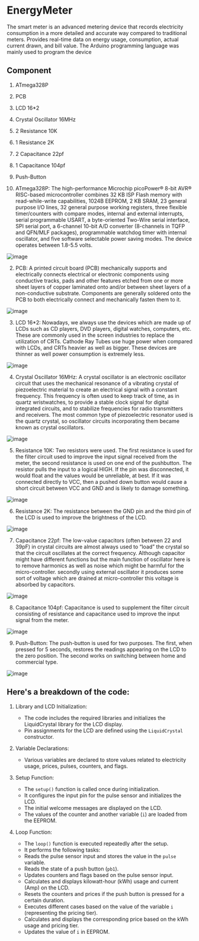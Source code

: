 # EnergyMeter
The smart meter is an advanced metering device that records electricity consumption in a more detailed and accurate way compared to traditional meters. Provides real-time data on energy usage, consumption, actual current drawn, and bill value. The Arduino programming language was mainly used to program the device

## Component
1.	ATmega328P
2.	PCB
3.	LCD 16*2
4.	Crystal Oscillator 16MHz
5.	2 Resistance 10K
6.	1 Resistance 2K
7.	2 Capacitance 22pf
8.	1 Capacitance 104pf
9.	Push-Button

1.	ATmega328P:
The high-performance Microchip picoPower® 8-bit AVR® RISC-based microcontroller combines 32 KB ISP Flash memory with read-while-write capabilities, 1024B EEPROM, 2 KB SRAM, 23 general purpose I/O lines, 32 general purpose working registers, three flexible timer/counters with compare modes, internal and external interrupts, serial programmable USART, a byte-oriented Two-Wire serial interface, SPI serial port, a 6-channel 10-bit A/D converter (8-channels in TQFP and QFN/MLF packages), programmable watchdog timer with internal oscillator, and five software selectable power saving modes. The device operates between 1.8-5.5 volts.

![image](https://github.com/IbraheemAljolani/E-Library/assets/124505345/774b3037-fe5f-42e0-8dfc-86bf932781fb)

2.	PCB:
A printed circuit board (PCB) mechanically supports and electrically connects electrical or electronic components using conductive tracks, pads and other features etched from one or more sheet layers of copper laminated onto and/or between sheet layers of a non-conductive substrate. Components are generally soldered onto the PCB to both electrically connect and mechanically fasten them to it.

![image](https://github.com/IbraheemAljolani/E-Library/assets/124505345/48d85e82-6e98-4638-928f-5f7dcf080dd1)

3.	LCD 16*2:
Nowadays, we always use the devices which are made up of LCDs such as CD players, DVD players, digital watches, computers, etc. These are commonly used in the screen industries to replace the utilization of CRTs. Cathode Ray Tubes use huge power when compared with LCDs, and CRTs heavier as well as bigger. These devices are thinner as well power consumption is extremely less.

![image](https://github.com/IbraheemAljolani/E-Library/assets/124505345/9b84ec20-6113-4433-8f82-6c2376c1eeac)

4.	Crystal Oscillator 16MHz:
A crystal oscillator is an electronic oscillator circuit that uses the mechanical resonance of a vibrating crystal of piezoelectric material to create an electrical signal with a constant frequency. This frequency is often used to keep track of time, as in quartz wristwatches, to provide a stable clock signal for digital integrated circuits, and to stabilize frequencies for radio transmitters and receivers. The most common type of piezoelectric resonator used is the quartz crystal, so oscillator circuits incorporating them became known as crystal oscillators.

![image](https://github.com/IbraheemAljolani/E-Library/assets/124505345/b3a67faf-16c9-47cc-a989-8a3c1c60b77f)

5.	Resistance 10K:
Two resistors were used. The first resistance is used for the filter circuit used to improve the input signal received from the meter, the second resistance is used on one end of the pushbutton. The resistor pulls the input to a logical HIGH. If the pin was disconnected, it would float and the values would be unreliable, at best. If it was connected directly to VCC, then a pushed down button would cause a short circuit between VCC and GND and is likely to damage something.

![image](https://github.com/IbraheemAljolani/E-Library/assets/124505345/5e21014b-02be-462d-bcf1-f1992a6ae6a4)

6.	Resistance 2K:
The resistance between the GND pin and the third pin of the LCD is used to improve the brightness of the LCD.

![image](https://github.com/IbraheemAljolani/E-Library/assets/124505345/a493e6ce-c0b0-46ad-b6b8-2913602fdfed)

7.	Capacitance 22pf:
The low-value capacitors (often between 22 and 39pF) in crystal circuits are almost always used to “load” the crystal so that the circuit oscillates at the correct frequency. Although capacitor might have different functions but the main function of oscillator here is to remove harmonics as well as noise which might be harmful for the micro-controller. secondly using external oscillator it produces some sort of voltage which are drained at micro-controller this voltage is absorbed by capacitors.

![image](https://github.com/IbraheemAljolani/E-Library/assets/124505345/b8eada7b-799e-4d40-8406-c9cc2a78f84b)

8.	Capacitance 104pf:
Capacitance is used to supplement the filter circuit consisting of resistance and capacitance used to improve the input signal from the meter.

![image](https://github.com/IbraheemAljolani/E-Library/assets/124505345/1279f6f4-8c40-4bf4-aef3-e8f4cd29ead6)

9.	Push-Button:
The push-button is used for two purposes. The first, when pressed for 5 seconds, restores the readings appearing on the LCD to the zero position. The second works on switching between home and commercial type.

![image](https://github.com/IbraheemAljolani/E-Library/assets/124505345/08c251c9-c25e-4e67-a647-9a5054e28fd6)

## Here's a breakdown of the code:

1. Library and LCD Initialization:
   - The code includes the required libraries and initializes the LiquidCrystal library for the LCD display.
   - Pin assignments for the LCD are defined using the `LiquidCrystal` constructor.

2. Variable Declarations:
   - Various variables are declared to store values related to electricity usage, prices, pulses, counters, and flags.

3. Setup Function:
   - The `setup()` function is called once during initialization.
   - It configures the input pin for the pulse sensor and initializes the LCD.
   - The initial welcome messages are displayed on the LCD.
   - The values of the counter and another variable (`i`) are loaded from the EEPROM.

4. Loop Function:
   - The `loop()` function is executed repeatedly after the setup.
   - It performs the following tasks:
   - Reads the pulse sensor input and stores the value in the `pulse` variable.
   - Reads the state of a push button (`pb1`).
   - Updates counters and flags based on the pulse sensor input.
   - Calculates and displays kilowatt-hour (kWh) usage and current (Amp) on the LCD.
   - Resets the counters and prices if the push button is pressed for a certain duration.
   - Executes different cases based on the value of the variable `i` (representing the pricing tier).
   - Calculates and displays the corresponding price based on the kWh usage and pricing tier.
   - Updates the value of `i` in EEPROM.
